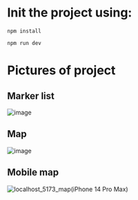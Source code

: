 # Init the project using:
```
npm install
```
```
npm run dev
```
# Pictures of project

## Marker list
![image](https://github.com/MrVega01/ionic-map/assets/80730893/e79717c0-508d-4b9f-a431-6e1f94beec8d)
## Map
![image](https://github.com/MrVega01/ionic-map/assets/80730893/911b25f1-70e5-4e6e-9627-22d6a64d5b6e)
## Mobile map
![localhost_5173_map(iPhone 14 Pro Max)](https://github.com/MrVega01/ionic-map/assets/80730893/5057b77a-a1e8-44ca-8cf6-1b7782e71b1f)

